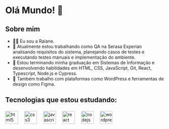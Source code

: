 # Olá Mundo! 👋
## Sobre mim

 - 🐱‍💻 Eu sou a Raiane.
 - 🔭 Atualmente estou trabalhando como QA na Serasa Experian analisando requisitos do sistema, planejando casos de testes e executando testes manuais e implementação do ambiente.
 - 🌱 Estou terminando minha graduação em Sistemas de Informação e desenvolvendo habilidades em HTML, CSS, JavaScript, Git, React, Typescript, Node.js e Cypress.
 - 🎨 Também trabalho com plataformas como WordPress e ferramentas de design como Figma.

## Tecnologias que estou estudando:

###

<div align="left">
  <img src="https://cdn.jsdelivr.net/gh/devicons/devicon/icons/html5/html5-original.svg" height="40" alt="html5 logo"  />
  <img width="12" />
  <img src="https://cdn.jsdelivr.net/gh/devicons/devicon/icons/css3/css3-original.svg" height="40" alt="css3 logo"  />
  <img width="12" />
  <img src="https://cdn.jsdelivr.net/gh/devicons/devicon/icons/javascript/javascript-original.svg" height="40" alt="javascript logo"  />
 <img width="12" />
  <img src="https://cdn.jsdelivr.net/gh/devicons/devicon/icons/react/react-original.svg" height="40" alt="react logo"  />
  <img width="12" />
  <img src="https://cdn.jsdelivr.net/gh/devicons/devicon/icons/nodejs/nodejs-original.svg" height="40" alt="nodejs logo"  />
  <img width="12" />
  <img src="https://cdn.jsdelivr.net/gh/devicons/devicon/icons/wordpress/wordpress-original.svg" height="40" alt="wordpress logo"  />
</div>

